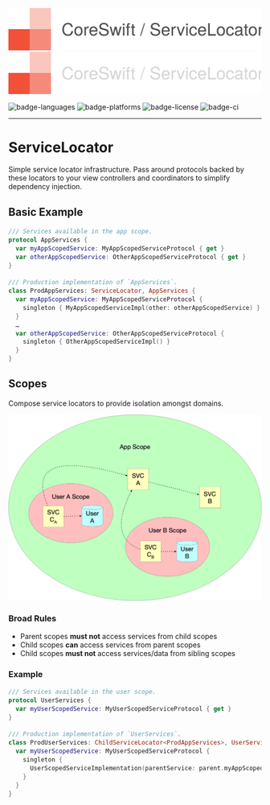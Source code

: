 ![CoreSwift Locks](Docs/coreswift-lockup-servicelocator.svg#gh-light-mode-only)
![CoreSwift Locks](Docs/coreswift-lockup-servicelocator-dark.svg#gh-dark-mode-only)

![badge-languages][] ![badge-platforms][] ![badge-license][]
![badge-ci][]

---

# ServiceLocator

Simple service locator infrastructure. Pass around protocols backed by these locators to your view
controllers and coordinators to simplify dependency injection.

## Basic Example

```swift
/// Services available in the app scope.
protocol AppServices {
  var myAppScopedService: MyAppScopedServiceProtocol { get }
  var otherAppScopedService: OtherAppScopedServiceProtocol { get }
}

/// Production implementation of `AppServices`.
class ProdAppServices: ServiceLocator, AppServices {
  var myAppScopedService: MyAppScopedServiceProtocol {
    singleton { MyAppScopedServiceImpl(other: otherAppScopedService) }
  }
  …
  var otherAppScopedService: OtherAppScopedServiceProtocol {
    singleton { OtherAppScopedServiceImpl() }
  }
}
```

## Scopes

Compose service locators to provide isolation amongst domains.

![Scopes](Docs/Assets/Scopes.png)

### Broad Rules

* Parent scopes **must not** access services from child scopes
* Child scopes **can** access services from parent scopes
* Child scopes **must not** access services/data from sibling scopes

### Example

```swift
/// Services available in the user scope.
protocol UserServices {
  var myUserScopedService: MyUserScopedServiceProtocol { get }
}

/// Production implementation of `UserServices`.
class ProdUserServices: ChildServiceLocator<ProdAppServices>, UserServices {
  var myUserScopedService: MyUserScopedServiceProtocol {
    singleton {
      UserScopedServiceImplementation(parentService: parent.myAppScopedService)
    }
  }
}
```

[badge-languages]: https://img.shields.io/badge/languages-Swift-orange.svg
[badge-platforms]: https://img.shields.io/badge/platforms-macOS%20%7C%20iOS%20%7C%20watchOS%20%7C%20tvOS%20%7C%20Linux-lightgrey.svg
[badge-license]: https://img.shields.io/github/license/CoreSwift/Locks
[badge-ci]: https://github.com/CoreSwift/ServiceLocator/actions/workflows/ci.yml/badge.svg
